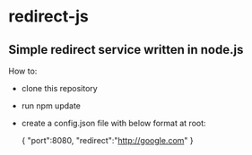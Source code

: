 # redirect-js

## Simple redirect service written in node.js

How to:

- clone this repository
- run npm update
- create a config.json file with below format at root:

    { "port":8080, "redirect":"http://google.com" }
